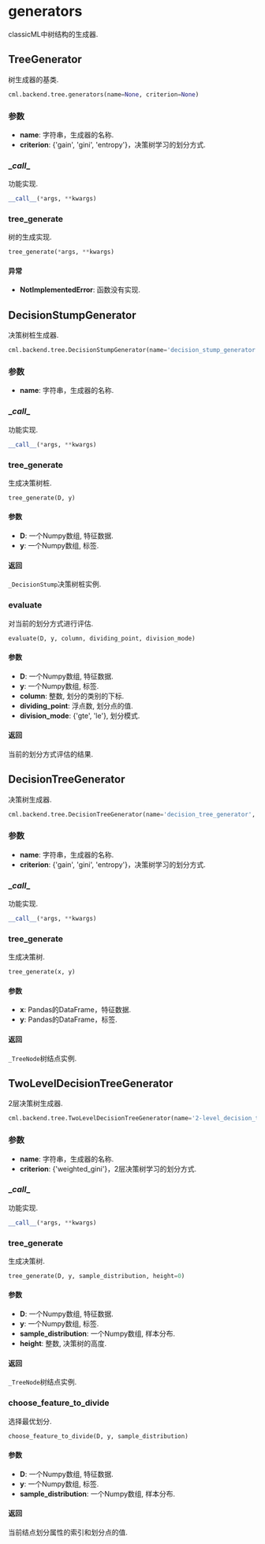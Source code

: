 # generators

classicML中树结构的生成器.

## TreeGenerator

树生成器的基类.

```python
cml.backend.tree.generators(name=None, criterion=None)
```

### 参数

* <b>name</b>: 字符串，生成器的名称.
* <b>criterion</b>: {'gain', 'gini', 'entropy'}，决策树学习的划分方式.

###  \__call__

功能实现.

```python
__call__(*args, **kwargs)
```

### tree_generate

树的生成实现.

```python
tree_generate(*args, **kwargs)
```

#### 异常

* <b>NotImplementedError</b>: 函数没有实现.

## DecisionStumpGenerator

决策树桩生成器.

```python
cml.backend.tree.DecisionStumpGenerator(name='decision_stump_generator')
```

### 参数

* <b>name</b>: 字符串，生成器的名称.

###  \__call__

功能实现.

```python
__call__(*args, **kwargs)
```

### tree_generate

生成决策树桩.

```python
tree_generate(D, y)
```

#### 参数

* <b>D</b>: 一个Numpy数组, 特征数据.
* <b>y</b>: 一个Numpy数组, 标签.

#### 返回

`_DecisionStump`决策树桩实例.

### evaluate

对当前的划分方式进行评估.

```python
evaluate(D, y, column, dividing_point, division_mode)
```

#### 参数

* <b>D</b>: 一个Numpy数组, 特征数据.
* <b>y</b>: 一个Numpy数组, 标签.
* <b>column</b>: 整数, 划分的类别的下标.
* <b>dividing_point</b>: 浮点数, 划分点的值.
* <b>division_mode</b>: {'gte', 'le'}, 划分模式.

#### 返回

当前的划分方式评估的结果.

## DecisionTreeGenerator

决策树生成器.

```python
cml.backend.tree.DecisionTreeGenerator(name='decision_tree_generator', criterion=None)
```

### 参数

* <b>name</b>: 字符串，生成器的名称.
* <b>criterion</b>: {'gain', 'gini', 'entropy'}，决策树学习的划分方式.

###  \__call__

功能实现.

```python
__call__(*args, **kwargs)
```

### tree_generate

生成决策树.

```python
tree_generate(x, y)
```

#### 参数

* <b>x</b>: Pandas的DataFrame，特征数据.
* <b>y</b>: Pandas的DataFrame，标签.

#### 返回

`_TreeNode`树结点实例.

## TwoLevelDecisionTreeGenerator

2层决策树生成器.

```python
cml.backend.tree.TwoLevelDecisionTreeGenerator(name='2-level_decision_tree_generator', criterion='weighted_gini')
```

### 参数

* <b>name</b>: 字符串，生成器的名称.
* <b>criterion</b>: {'weighted_gini'}，2层决策树学习的划分方式.

###  \__call__

功能实现.

```python
__call__(*args, **kwargs)
```

### tree_generate

生成决策树.

```python
tree_generate(D, y, sample_distribution, height=0)
```

#### 参数

* <b>D</b>: 一个Numpy数组, 特征数据.
* <b>y</b>: 一个Numpy数组, 标签.
* <b>sample_distribution</b>: 一个Numpy数组, 样本分布.
* <b>height</b>: 整数, 决策树的高度.

#### 返回

`_TreeNode`树结点实例.

### choose_feature_to_divide

选择最优划分.

```python
choose_feature_to_divide(D, y, sample_distribution)
```

#### 参数

* <b>D</b>: 一个Numpy数组, 特征数据.
* <b>y</b>: 一个Numpy数组, 标签.
* <b>sample_distribution</b>: 一个Numpy数组, 样本分布.

#### 返回

当前结点划分属性的索引和划分点的值.